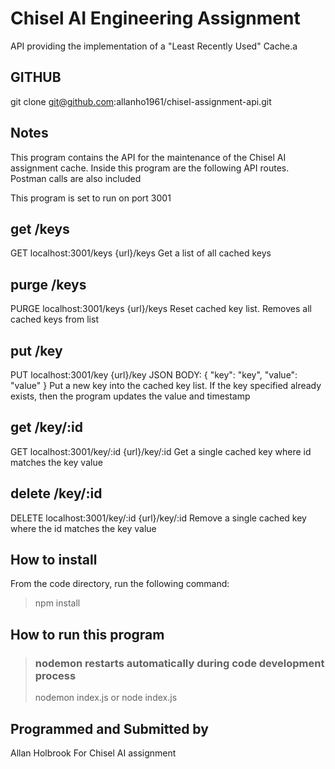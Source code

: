 # Chisel AI Engineering Assignment
API providing the implementation of a "Least Recently Used" Cache.a

## GITHUB
git clone git@github.com:allanho1961/chisel-assignment-api.git

## Notes
This program contains the API for the maintenance of the Chisel AI assignment cache. Inside this
program are the following API routes. Postman calls are also included

This program is set to run on port 3001

## get /keys
GET    localhost:3001/keys    {url}/keys
Get a list of all cached keys

## purge /keys
PURGE  localhost:3001/keys    {url}/keys
Reset cached key list. Removes all cached keys from list

## put /key
PUT    localhost:3001/key     {url}/key      JSON BODY: { "key": "key", "value": "value" }
Put a new key into the cached key list. If the key specified
already exists, then the program updates the value and timestamp

## get /key/:id
GET    localhost:3001/key/:id {url}/key/:id
Get a single cached key where id matches the key value

## delete /key/:id
DELETE localhost:3001/key/:id {url}/key/:id
Remove a single cached key where the id matches the key value

## How to install
From the code directory, run the following command:
> npm install

## How to run this program

> ### nodemon restarts automatically during code development process
> nodemon index.js
or
> node index.js

## Programmed and Submitted by
Allan Holbrook
For Chisel AI assignment
